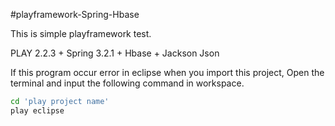 #playframework-Spring-Hbase

This is simple playframework test.

PLAY 2.2.3 + Spring 3.2.1 + Hbase + Jackson Json

If this program occur error in eclipse when you import this project, 
Open the terminal and input the following command in workspace.

```sh
cd 'play project name'
play eclipse
```
